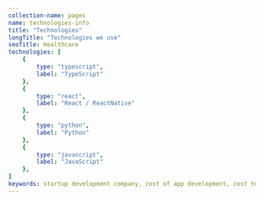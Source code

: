 ```yaml
---
collection-name: pages
name: technologies-info
title: "Technologies"
longTitle: "Technologies we use"
seoTitle: Healthcare
technologies: [
	{
		type: "typescript",
		label: "TypeScript"
	},
	{
		type: "react",
		label: "React / ReactNative"
	},
	{
		type: "python",
		label: "Python"
	},
	{
		type: "javascript",
		label: "JavaScript"
	},
]
keywords: startup development company, cost of app development, cost to develop an app, custom app development company, mvp development company, mvp cost calculator, mvp development, mvp for startups, healthcare, healthcare apps, healthcare development
---
```

